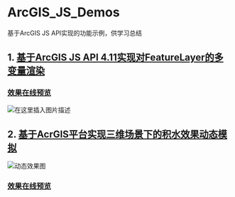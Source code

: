 # ArcGIS_JS_Demos
基于ArcGIS JS API实现的功能示例，供学习总结

## 1. [基于ArcGIS JS API 4.11实现对FeatureLayer的多变量渲染](https://github.com/minglwang1115/ArcGIS_JS_Demos/tree/master/FeatureLayer_Renderer)

### [效果在线预览](https://minglwang1115.github.io/ArcGIS_JS_Demos/FeatureLayer_Renderer/FeatureLayer_Renderer.html)

![在这里插入图片描述](http://ww1.sinaimg.cn/large/007TqXN5ly1g50trg0hl8j31f50qf7wh.jpg)

## 2. [基于AcrGIS平台实现三维场景下的积水效果动态模拟](https://github.com/minglwang1115/ArcGIS_JS_Demos/tree/master/Dynamic_Simulation)

![动态效果图](http://ww1.sinaimg.cn/large/007TqXN5ly1g50iu88hwkg31f40qee83.gif)

### [效果在线预览](https://minglwang1115.github.io/ArcGIS_JS_Demos/Dynamic_Simulation/Dynamic_Simulation.html)
